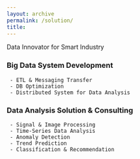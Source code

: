 ```yaml
---
layout: archive
permalink: /solution/
title: 
---
```

Data Innovator for Smart Industry

### Big Data System Development
```
 - ETL & Messaging Transfer
 - DB Optimization
 - Distributed System for Data Analysis
```

### Data Analysis Solution & Consulting
```
 - Signal & Image Processing
 - Time-Series Data Analysis
 - Anomaly Detection
 - Trend Prediction
 - Classification & Recommendation
```

